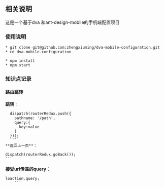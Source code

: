 ## 相关说明
这是一个基于dva 和ant-design-mobile的手机端配置项目
### 使用说明
```
* git clone git@github.com:zhengxiuming/dva-mobile-configuration.git
* cd dva-mobile-configuration

* npm install 
* npm start
```

### 知识点记录
#### 路由跳转
**跳转** :
  ```
    dispatch(routerRedux.push({
      pathname: '/path',
      query:{
        key:value
      }
    }));
    ```
**返回上一页**：
  ```
    dispatch(routerRedux.goBack());
    ```
**接受url传递的query**：
```
loaction.query;
    ```
    



